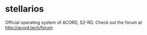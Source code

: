 # stellarios
Official operating system of ACORD, S2-RD. Check out the forum at http://acord.tech/forum
